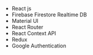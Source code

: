 
- React js
- Firebase Firestore Realtime DB
- Material UI
- React Router
- React Context API
- Redux
- Google Authentication

